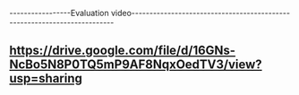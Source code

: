 -----------------Evaluation video-------------------------------------------------------------------------

https://drive.google.com/file/d/16GNs-NcBo5N8P0TQ5mP9AF8NqxOedTV3/view?usp=sharing
----------------------------------------------------------------------------------------------------------
